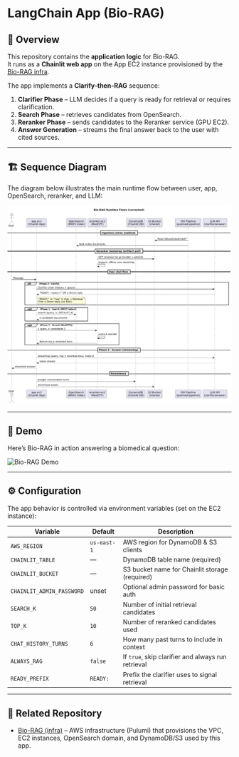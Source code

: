 # LangChain App (Bio-RAG)

## 📘 Overview

This repository contains the **application logic** for Bio-RAG.  
It runs as a **Chainlit web app** on the App EC2 instance provisioned by the [Bio-RAG infra](../).

The app implements a **Clarify-then-RAG** sequence:

1. **Clarifier Phase** – LLM decides if a query is ready for retrieval or requires clarification.
2. **Search Phase** – retrieves candidates from OpenSearch.
3. **Reranker Phase** – sends candidates to the Reranker service (GPU EC2).
4. **Answer Generation** – streams the final answer back to the user with cited sources.

---

## 🏗 Sequence Diagram

The diagram below illustrates the main runtime flow between user, app, OpenSearch, reranker, and LLM:

![LangChain App Sequence](./docs/sequence.png)

---

## 🎥 Demo

Here’s Bio-RAG in action answering a biomedical question:

![Bio-RAG Demo](./docs/demo.gif)

---

## ⚙️ Configuration

The app behavior is controlled via environment variables (set on the EC2 instance):

| Variable                  | Default     | Description                                        |
| ------------------------- | ----------- | -------------------------------------------------- |
| `AWS_REGION`              | `us-east-1` | AWS region for DynamoDB & S3 clients               |
| `CHAINLIT_TABLE`          | —           | DynamoDB table name (required)                     |
| `CHAINLIT_BUCKET`         | —           | S3 bucket name for Chainlit storage (required)     |
| `CHAINLIT_ADMIN_PASSWORD` | unset       | Optional admin password for basic auth             |
| `SEARCH_K`                | `50`        | Number of initial retrieval candidates             |
| `TOP_K`                   | `10`        | Number of reranked candidates used                 |
| `CHAT_HISTORY_TURNS`      | `6`         | How many past turns to include in context          |
| `ALWAYS_RAG`              | `false`     | If `true`, skip clarifier and always run retrieval |
| `READY_PREFIX`            | `READY:`    | Prefix the clarifier uses to signal retrieval      |

---

## 🔗 Related Repository

- [Bio-RAG (infra)](../) – AWS infrastructure (Pulumi) that provisions the VPC, EC2 instances, OpenSearch domain, and DynamoDB/S3 used by this app.
